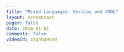 ```yaml
---
title: "Mixed Languages: Verilog and VHDL"
layout: screencast 
pager: false
date: 2016-01-01
comments: false
videoid: zxgn5q9sz0
---
```

